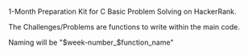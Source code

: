 1-Month Preparation Kit for C Basic Problem Solving on HackerRank.

The Challenges/Problems are functions to write within the main code.

Naming will be "$week-number_$function_name"

